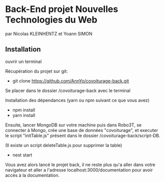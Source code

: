 # Back-End projet Nouvelles Technologies du Web

par Nicolas KLEINHENTZ et Yoann SIMON

## Installation

ouvrir un terminal

Récupération du projet sur git:
- git clone https://github.com/AnnYo/covoiturage-back.git

Se placer dans le dossier /covoiturage-back avec le terminal

Installation des dépendances (yarn ou npm suivant ce que vous avez)
- npm install
- yarn install


Ensuite, lancer MongoDB sur votre machine puis dans Robo3T, se connecter à Mongo, crée une base de données "covoiturage", et executer le script "initTable.js" présent dans le dossier /covoiturage-back/script-DB.

(Il existe un script deleteTable.js pour supprimer la table)

- nest start

Vous avez alors lancé le projet back, il ne reste plus qu'a aller dans votre navigateur et aller a l'adresse localhost:3000/documentation pour avoir accès à la documentation.
